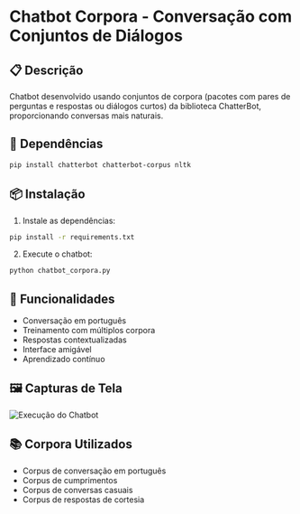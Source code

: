 # Chatbot Corpora - Conversação com Conjuntos de Diálogos

## 📋 Descrição
Chatbot desenvolvido usando conjuntos de corpora (pacotes com pares de perguntas e respostas ou diálogos curtos) da biblioteca ChatterBot, proporcionando conversas mais naturais.

## 🔧 Dependências
```bash
pip install chatterbot chatterbot-corpus nltk
```

## 📦 Instalação
1. Instale as dependências:
```bash
pip install -r requirements.txt
```

2. Execute o chatbot:
```bash
python chatbot_corpora.py
```

## 💬 Funcionalidades
- Conversação em português
- Treinamento com múltiplos corpora
- Respostas contextualizadas
- Interface amigável
- Aprendizado contínuo

## 🖼️ Capturas de Tela
![Execução do Chatbot](../assets/chatbot_corpora_demo.png)

## 📚 Corpora Utilizados
- Corpus de conversação em português
- Corpus de cumprimentos
- Corpus de conversas casuais
- Corpus de respostas de cortesia
